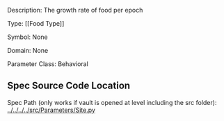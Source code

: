 Description: The growth rate of food per epoch

Type: [[Food Type]]

Symbol: None

Domain: None

Parameter Class: Behavioral

## Spec Source Code Location

Spec Path (only works if vault is opened at level including the src folder): [../../../../src/Parameters/Site.py](../../../../src/Parameters/Site.py)


